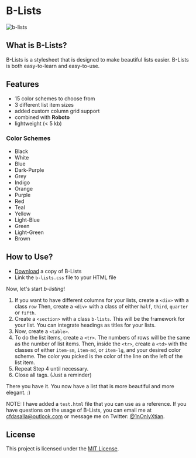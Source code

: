 # B-Lists
![b-lists](https://cloud.githubusercontent.com/assets/11498348/10193963/a77e2198-67b8-11e5-88bd-ce5051f97078.png)

## What is B-Lists?

B-Lists is a stylesheet that is designed to make beautiful lists easier. B-Lists is both easy-to-learn and easy-to-use.

## Features
* 15 color schemes to choose from
* 3 different list item sizes
* added custom column grid support
* combined with **Roboto**
* lightweight (< 5 kb)

### Color Schemes
* Black
* White
* Blue
* Dark-Purple
* Grey
* Indigo
* Orange
* Purple
* Red
* Teal
* Yellow
* Light-Blue
* Green
* Light-Green
* Brown

## How to Use?

* [Download](https://github.com/1nonlyxtian/b-lists/archive/master.zip) a copy of B-Lists
* Link the `b-lists.css` file to your HTML file

Now, let's start *b-listing*!

1. If you want to have different columns for your lists, create a `<div>` with a class `row` Then, create a `<div>` with a class of either `half`, `third`, `quarter` or `fifth`.
2. Create a `<section>` with a class `b-lists`. This will be the framework for your list. You can integrate headings as titles for your lists.
3. Now, create a `<table>`.
4. To do the list items, create a `<tr>`.  The numbers of rows will be the same as the number of list items. Then, inside the `<tr>`, create a `<td>` with the classes of either `item-sm`, `item-md`, or `item-lg`, and your desired color scheme. The color you picked is the color of the line on the left of the list item.
5. Repeat Step 4 until necessary.
6. Close all tags. (Just a reminder)

There you have it. You now have a list that is more beautiful and more elegant. :)

NOTE: I have added a `test.html` file that you can use as a reference. If you have questions on the usage of B-Lists, you can email me at cfdasalla@outlook.com or message me on Twitter: [@1nOnlyXtian](http://twitter.com/1nonlyxtian).

## License

This project is licensed under the [MIT License](../blob/master/LICENSE).
